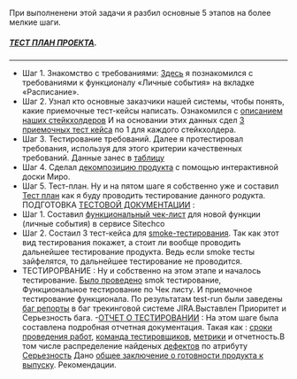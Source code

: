При выполненени этой задачи я разбил основные 5 этапов на более мелкие шаги.

##### [ТЕСТ ПЛАН ПРОЕКТА](https://github.com/Igor-Maltcev/QA-tester/blob/main/Project_1/%D0%A2%D0%B5%D1%81%D1%82%D0%BF%D0%BB%D0%B0%D0%BD.PNG).
---
- Шаг 1. Знакомство с требованиями: [Здесь](https://skyengpublic.notion.site/6746e543d02c43879de0057cafe196b0/) я познакомился с требованиями к функционалу «Личные события» на вкладке «Расписание». 
 - Шаг 2.  Узнал кто основные заказчики нашей системы, чтобы понять, какие приемочные тест-кейсы написать. Ознакомился с [описанием наших стейкхолдеров](https://github.com/Igor-Maltcev/QA-tester/blob/main/Project_1/userstory.PNG/)
  И на основании этих данных сдел [3 приемочных тест кейса](https://github.com/Igor-Maltcev/QA-tester/blob/main/Project_1/%D0%9F%D1%80%D0%B8%D0%B5%D0%BC.%D0%A2%D0%9A.PNG) по 1 для каждого стейкхолдера.
 - Шаг 3. Тестирование требований. Далее я протестировал требования, используя для этого критерии качественных требований.
 Данные занес в [таблицу](https://github.com/Igor-Maltcev/QA-tester/blob/main/Project_1/%D0%A2%D0%B5%D1%81%D1%82%D0%A2%D1%80%D0%B5%D0%B1%D0%BE%D0%B2%D0%B0%D0%BD%D0%B8%D0%B9.PNG/)
 - Шаг 4. Сделал [декомпозицию продукта](https://miro.com/app/board/uXjVPpH2rmY=/) с помощью интерактивной доски Миро.
 - Шаг 5. Тест-план. Ну и на пятом шаге я собственно уже и составил   [Тест план](https://github.com/Igor-Maltcev/QA-tester/blob/main/Project_1/%D0%A2%D0%B5%D1%81%D1%82%D0%BF%D0%BB%D0%B0%D0%BD.PNG) как я буду проводить тестирование данного родукта.
 ПОДГОТОВКА [ТЕСТОВОЙ ДОКУМЕНТАЦИИ](https://github.com/Igor-Maltcev/QA-tester/blob/main/Project_1/%D0%A2%D0%B5%D1%81%D1%82%D0%94%D0%BE%D0%BA.PNG/) : 
 - Шаг 1. Составил [функциональный чек-лист](https://github.com/Igor-Maltcev/QA-tester/blob/main/Project_1/%D1%81%D0%BE%D0%B1%D1%8B%D1%82%D0%B8%D1%8F-export.xls/) для новой функции (личные события) в сервисе Sitechco
 - Шаг 2. Состаил  3 тест-кейса для [smoke-тестирования](https://github.com/Igor-Maltcev/QA-tester/blob/main/Project_1/Smoke.PNG/). Так как этот вид тестирования покажет, а стоит ли вообще проводить дальнейшее тестирование продукта.
  Ведь если smoke тесты зайфелятся, то дальнейшее тестирование не проводится.
 - ТЕСТИРОРВАНИЕ :
  Ну и собственно на этом этапе и началось тестирование. [Было проведено](https://github.com/Igor-Maltcev/QA-tester/blob/main/Project_1/%D0%92%D0%B8%D0%B4%D1%8B%D0%A2%D0%B5%D1%81%D1%82.PNG.) smok тестирование,
  Функциональное тестирование по Чек листу. И приемочное тестирование функционала.
  По результатам test-run были заведены [баг репорты](https://github.com/Igor-Maltcev/QA-tester/blob/main/Project_1/%D0%91%D0%B0%D0%B3%D0%B8.PNG/) в баг трекинговой системе JIRA.Выставлен Приоритет и Серьезность бага.
-[ОТЧЕТ О ТЕСТИРОВАНИИ](https://github.com/Igor-Maltcev/QA-tester) : 
На этом шаге была составлена подробная отчетная документация. Такая как : [сроки проведения работ](https://github.com/Igor-Maltcev/QA-tester/blob/main/Project_1/%D0%A1%D1%80%D0%BE%D0%BA%D0%B8_%D1%80%D0%B0%D0%B1%D0%BE%D1%82.PNG/), [команда тестировщиков](https://github.com/Igor-Maltcev/QA-tester/blob/main/Project_1/%D0%9A%D0%BE%D0%BC%D0%B0%D0%BD%D0%B4%D0%B0.PNG/), [метрики](https://github.com/Igor-Maltcev/QA-tester/blob/main/Project_1/%D0%BC%D0%B5%D1%82%D1%80%D0%B8%D0%BA%D0%B8.PNG/) и отчетность.В том числе распределение найденых [дефектов](https://github.com/Igor-Maltcev/QA-tester/blob/main/Project_1/%D0%B4%D0%B5%D1%84%D0%B5%D0%BA%D1%82%D1%8B.PNG/) по атрибуту [Серьезность](https://github.com/Igor-Maltcev/QA-tester/blob/main/Project_1/%D0%A1%D0%B5%D1%80%D1%8C%D0%B5%D0%B7%D0%BD%D0%BE%D1%81%D1%82%D1%8C.PNG/)
Дано [общее заключение о готовности продукта к выпуску](https://github.com/Igor-Maltcev/QA-tester/). Рекомендации.
 
